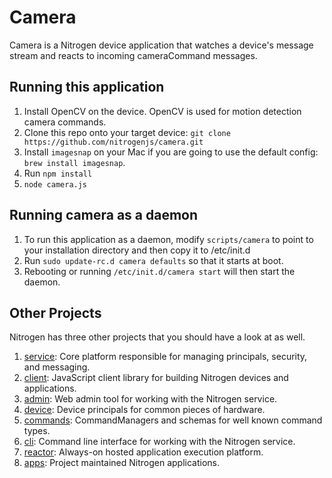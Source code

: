 # Camera

Camera is a Nitrogen device application that watches a device's message stream and reacts to incoming cameraCommand messages.

## Running this application

1. Install OpenCV on the device.  OpenCV is used for motion detection camera commands.
2. Clone this repo onto your target device: `git clone https://github.com/nitrogenjs/camera.git`
3. Install `imagesnap` on your Mac if you are going to use the default config: `brew install imagesnap`.
3. Run `npm install`
4. `node camera.js`

## Running camera as a daemon

1. To run this application as a daemon, modify `scripts/camera` to point to your installation directory and then copy it to /etc/init.d
2. Run `sudo update-rc.d camera defaults` so that it starts at boot.
2. Rebooting or running `/etc/init.d/camera start` will then start the daemon.

## Other Projects

Nitrogen has three other projects that you should have a look at as well.

1. [service](https://github.com/nitrogenjs/service): Core platform responsible for managing principals, security, and messaging.
2. [client](https://github.com/nitrogenjs/client): JavaScript client library for building Nitrogen devices and applications.
3. [admin](https://github.com/nitrogenjs/admin): Web admin tool for working with the Nitrogen service.
4. [device](https://github.com/nitrogenjs/devices): Device principals for common pieces of hardware.
5. [commands](https://github.com/nitrogenjs/commands): CommandManagers and schemas for well known command types.
6. [cli](https://github.com/nitrogenjs/cli): Command line interface for working with the Nitrogen service.
7. [reactor](https://github.com/nitrogenjs/reactor): Always-on hosted application execution platform.
8. [apps](https://github.com/nitrogenjs/apps): Project maintained Nitrogen applications.